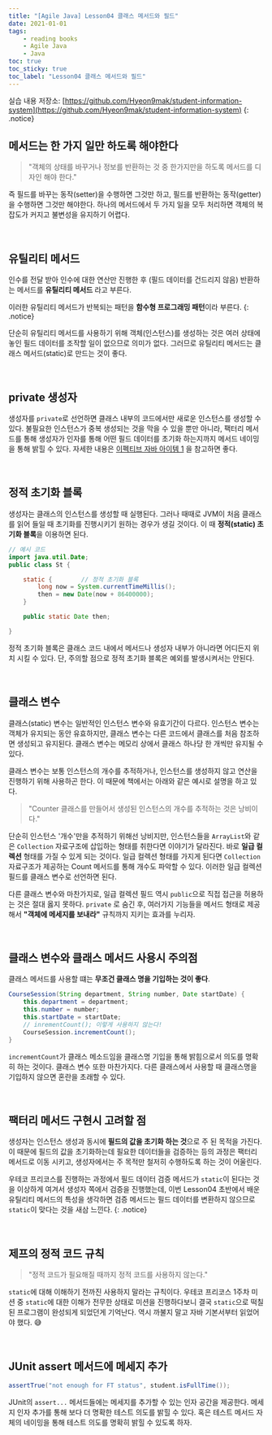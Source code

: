```yaml
---
title: "[Agile Java] Lesson04 클래스 메서드와 필드"
date: 2021-01-01
tags:
    - reading books
    - Agile Java
    - Java
toc: true
toc_sticky: true
toc_label: "Lesson04 클래스 메서드와 필드"
---
```


실습 내용 저장소: [https://github.com/Hyeon9mak/student-information-system](https://github.com/Hyeon9mak/student-information-system)
{: .notice}

## 메서드는 한 가지 일만 하도록 해야한다
> "객체의 상태를 바꾸거나 정보를 반환하는 것 중 한가지만을 하도록 메서드를 디자인 해야 한다."

즉 필드를 바꾸는 동작(setter)을 수행하면 그것만 하고, 
필드를 반환하는 동작(getter)을 수행하면 그것만 해야한다. 하나의 메서드에서 
두 가지 일을 모두 처리하면 객체의 복잡도가 커지고 불변성을 유지하기 어렵다.

<br>

## 유틸리티 메서드
인수를 전달 받아 인수에 대한 연산만 진행한 후 (필드 데이터를 건드리지 않음) 반환하는 메서드를 
**유틸리티 메서드** 라고 부른다.

이러한 유틸리티 메서드가 반복되는 패턴을 **함수형 프로그래밍 패턴**이라 부른다.
{: .notice}

단순히 유틸리티 메서드를 사용하기 위해 객체(인스턴스)를 생성하는 것은 여러 상태에 놓인 필드 데이터를 
조작할 일이 없으므로 의미가 없다. 그러므로 유틸리티 메서드는 클래스 메서드(static)로 만드는 것이 좋다.

<br>

## private 생성자
생성자를 `private`로 선언하면 클래스 내부의 코드에서만 새로운 인스턴스를 생성할 수 있다. 
불필요한 인스턴스가 중복 생성되는 것을 막을 수 있을 뿐만 아니라, 팩터리 메서드를 통해 
생성자가 인자를 통해 어떤 필드 데이터를 초기화 하는지까지 메서드 네이밍을 통해 밝힐 수 있다. 
자세한 내용은 [이펙티브 자바 아이템 1](https://hyeon9mak.github.io/Effective-Java-item1/) 을 참고하면 좋다.

<br>

## 정적 초기화 블록
생성자는 클래스의 인스턴스를 생성할 때 실행된다. 그러나 때때로 JVM이 처음 클래스를 읽어 들일 때 
초기화를 진행시키기 원하는 경우가 생길 것이다. 이 때 **정적(static) 초기화 블록**을 이용하면 된다.

```java
// 예시 코드
import java.util.Date;
public class St {

    static {        // 정적 초기화 블록
        long now = System.currentTimeMillis();
        then = new Date(now + 86400000);
    }

    public static Date then;

}
```

정적 초기화 블록은 클래스 코드 내에서 메서드나 생성자 내부가 아니라면 어디든지 위치 시킬 수 있다. 
단, 주의할 점으로 정적 초기화 블록은 예외를 발생시켜서는 안된다.

<br>

## 클래스 변수
클래스(static) 변수는 일반적인 인스턴스 변수와 유효기간이 다르다. 
인스턴스 변수는 객체가 유지되는 동안 유효하지만, 클래스 변수는 다른 코드에서 클래스를 처음 참조하면 생성되고 유지된다. 
클래스 변수는 메모리 상에서 클래스 하나당 한 개씩만 유지될 수 있다.  
  
클래스 변수는 보통 인스턴스의 개수를 추적하거나, 인스턴스를 생성하지 않고 연산을 진행하기 위해 
사용하곤 한다. 이 때문에 책에서는 아래와 같은 예시로 설명을 하고 있다.

> "Counter 클래스를 만들어서 생성된 인스턴스의 개수를 추적하는 것은 낭비이다."

단순히 인스턴스 '개수'만을 추적하기 위해선 낭비지만, 인스턴스들을 
`ArrayList`와 같은 `Collection` 자료구조에 삽입하는 형태를 취한다면 이야기가 달라진다. 
바로 **일급 컬렉션** 형태를 가질 수 있게 되는 것이다. 
일급 컬렉션 형태를 가지게 된다면 `Collection` 자료구조가 제공하는 Count 메서드를 통해 개수도 파악할 수 있다. 
이러한 일급 컬렉션 필드를 클래스 변수로 선언하면 된다.  
  
다른 클래스 변수와 마찬가지로, 일급 컬렉션 필드 역시 `public`으로 직접 접근을 허용하는 것은 절대 옳지 못하다. 
`private` 로 숨긴 후, 여러가지 기능들을 메서드 형태로 제공해서 **"객체에 메세지를 보내라"** 규칙까지 지키는 효과를 누리자.

<br>

## 클래스 변수와 클래스 메서드 사용시 주의점
 클래스 메서드를 사용할 떄는 **무조건 클래스 명을 기입하는 것이 좋다**.

```java
CourseSession(String department, String number, Date startDate) {
    this.department = department;
    this.number = number;
    this.startDate = startDate;
    // inrementCount(); 이렇게 사용하지 않는다!
    CourseSession.incrementCount();
}
```

`incrementCount`가 클래스 메소드임을 클래스명 기입을 통해 밝힘으로서 의도를 명확히 하는 것이다. 
클래스 변수 또한 마찬가지다. 다른 클래스에서 사용할 때 클래스명을 기입하지 않으면 혼란을 초래할 수 있다.

<br>

## 팩터리 메서드 구현시 고려할 점
생성자는 인스턴스 생성과 동시에 **필드의 값을 초기화 하는 것**으로 주 된 목적을 가진다. 
이 때문에 필드의 값을 초기화하는데 필요한 데이터들을 검증하는 등의 과정은 
팩터리 메서드로 이동 시키고, 생성자에서는 주 목적만 철저히 수행하도록 하는 것이 어울린다.

우테코 프리코스를 진행하는 과정에서 필드 데이터 검증 메서드가 `static`이 된다는 것을 이상하게 여겨서 
생성자 쪽에서 검증을 진행했는데, 이번 Lesson04 초반에서 배운 유틸리티 메서드의 특성을 생각하면 
검증 메서드는 필드 데이터를 변환하지 않으므로 `static`이 맞다는 것을 새삼 느낀다.
{: .notice}

<br>

## 제프의 정적 코드 규칙
> "정적 코드가 필요해질 때까지 정적 코드를 사용하지 않는다."

`static`에 대해 이해하기 전까진 사용하지 말라는 규칙이다. 우테코 프리코스 1주차 미션 중 
`static`에 대한 이해가 전무한 상태로 미션을 진행하다보니 결국 `static`으로 떡칠 된 
프로그램이 완성되게 되었던게 기억난다. 역시 까불지 말고 자바 기본서부터 읽었어야 했다. 😅

<br>

## JUnit assert 메서드에 메세지 추가
```java
assertTrue("not enough for FT status", student.isFullTime());
```

JUnit의 `assert...` 메서드들에는 메세지를 추가할 수 있는 인자 공간을 제공한다. 
메세지 인자 추가를 통해 보다 더 명확한 테스트 의도를 밝힐 수 있다. 
혹은 테스트 메서드 자체의 네이밍을 통해 테스트 의도를 명확히 밝힐 수 있도록 하자.

<br>

